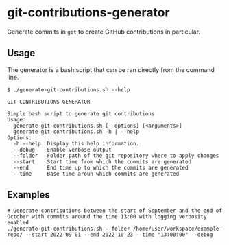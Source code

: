 # git-contributions-generator

Generate commits in `git` to create GitHub contributions in particular.

## Usage

The generator is a bash script that can be ran directly from the command line.

```
$ ./generate-git-contributions.sh --help

GIT CONTRIBUTIONS GENERATOR

Simple bash script to generate git contributions
Usage:
  generate-git-contributions.sh [--options] [<arguments>]
  generate-git-contributions.sh -h | --help
Options:
  -h --help  Display this help information.
  --debug    Enable verbose output
  --folder   Folder path of the git repository where to apply changes
  --start    Start time from which the commits are generated
  --end      End time up to which the commits are generated
  --time     Base time aroun which commits are generated
```

## Examples

```
# Generate contributions between the start of September and the end of October with commits around the time 13:00 with logging verbosity enabled
./generate-git-contributions.sh --folder /home/user/workspace/example-repo/ --start 2022-09-01 --end 2022-10-23 --time "13:00:00" --debug
```
